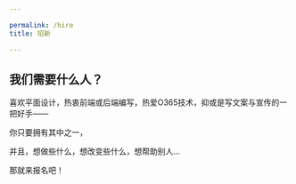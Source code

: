 ```yaml
---

permalink: /hire
title: 招新

---
```


## 我们需要什么人？

喜欢平面设计，热衷前端或后端编写，热爱O365技术，抑或是写文案与宣传的一把好手——

你只要拥有其中之一，

并且，想做些什么，想改变些什么，想帮助别人...

那就来报名吧！

